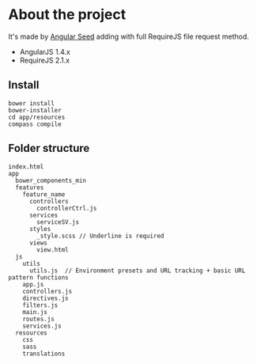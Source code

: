 # About the project

It's made by [Angular Seed](https://github.com/angular/angular-seed) adding with full RequireJS file request method.

* AngularJS 1.4.x
* RequireJS 2.1.x

## Install
    bower install
    bower-installer
    cd app/resources
    compass compile

## Folder structure
    index.html
    app
      bower_components_min
      features
        feature_name
          controllers
            controllerCtrl.js
          services
            serviceSV.js
          styles
            _style.scss // Underline is required
          views
            view.html
      js
        utils
          utils.js  // Environment presets and URL tracking + basic URL pattern functions
        app.js
        controllers.js
        directives.js
        filters.js
        main.js
        routes.js
        services.js
      resources
        css
        sass
        translations
